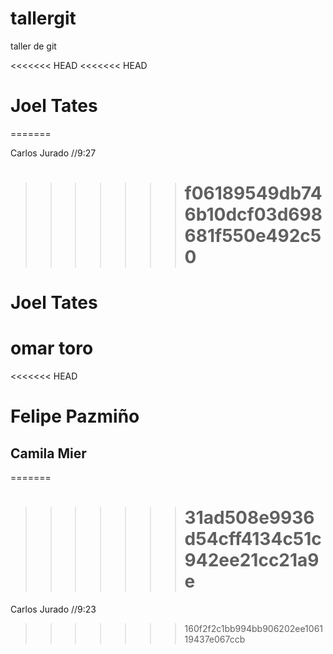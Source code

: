 # tallergit

taller de git

<!-- Carlos Jurado -->

<<<<<<< HEAD
<<<<<<< HEAD

# Joel Tates

=======

Carlos Jurado //9:27

> > > > > > > # f06189549db746b10dcf03d698681f550e492c50

# Joel Tates

# omar toro

<<<<<<< HEAD

# Felipe Pazmiño

## Camila Mier

=======

> > > > > > > # 31ad508e9936d54cff4134c51c942ee21cc21a9e

Carlos Jurado //9:23

> > > > > > > 160f2f2c1bb994bb906202ee106119437e067ccb

